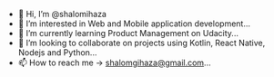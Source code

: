 - 👋 Hi, I’m @shalomihaza
- 👀 I’m interested in Web and Mobile application development...
- 🌱 I’m currently learning Product Management on Udacity...
- 💞️ I’m looking to collaborate on projects using Kotlin, React Native, Nodejs and Python...
- 📫 How to reach me -> shalomgihaza@gmail.com...

<!---
shalomihaza/shalomihaza is a ✨ special ✨ repository because its `README.md` (this file) appears on your GitHub profile.
You can click the Preview link to take a look at your changes.
--->
